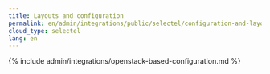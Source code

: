 ```yaml
---
title: Layouts and configuration
permalink: en/admin/integrations/public/selectel/сonfiguration-and-layout-scheme.html
cloud_type: selectel
lang: en
---
```


{% include admin/integrations/openstack-based-configuration.md %}
